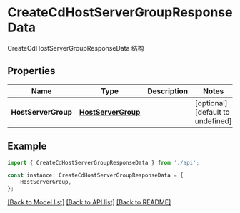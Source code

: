 # CreateCdHostServerGroupResponseData

CreateCdHostServerGroupResponseData 结构

## Properties

Name | Type | Description | Notes
------------ | ------------- | ------------- | -------------
**HostServerGroup** | [**HostServerGroup**](HostServerGroup.md) |  | [optional] [default to undefined]

## Example

```typescript
import { CreateCdHostServerGroupResponseData } from './api';

const instance: CreateCdHostServerGroupResponseData = {
    HostServerGroup,
};
```

[[Back to Model list]](../README.md#documentation-for-models) [[Back to API list]](../README.md#documentation-for-api-endpoints) [[Back to README]](../README.md)
